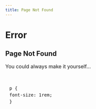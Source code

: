 ```yaml
---
title: Page Not Found
---
```


<h1 class="section">Error</h1>

<div class="readable-width">

## Page Not Found

<div id="suggestions"></div>

<noscript>You could always make it yourself...</noscript>

<style contenteditable style="display: block; white-space: pre-line; overflow-x: auto; background: var(--black); font-family: 'Fira Code', monospace; padding: 0.8rem; border: 2px solid light-dark(var(--white), var(--grey)); line-height: 150%;">
p {
    font-size: 1rem;
}

</style>

<script src="/assets/scripts/404-guesser.js"></script>

</div>
